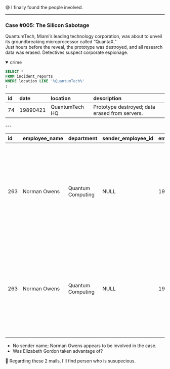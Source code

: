 😅 I finally found the people involved.


---
### Case #005: The Silicon Sabotage
QuantumTech, Miami’s leading technology corporation, was about to unveil its groundbreaking microprocessor called “QuantaX.”   
Just hours before the reveal, the prototype was destroyed, and all research data was erased. Detectives suspect corporate espionage.


<details open><summary> crime </summary>

  
```sql
SELECT *
FROM incident_reports
WHERE location LIKE '%QuantumTech%'
;
```
|id|date|location|description|
|:----|:----|:----|:----|
|74|19890421|QuantumTech HQ|Prototype destroyed; data erased from servers.|


</details>
---


|id|employee_name|department|sender_employee_id|email_date|email_subject|email_content|
|:----|:----|:----|:----|:----|:----|:----|
|263|Norman Owens|Quantum Computing|NULL|19890421|Realign Asset Trajectory|L’s schedule puts her close enough, but we need her inside F18 before 9. Trigger a minor alert or routine checkup to send her in by 8:30. Make sure she logs the visit. That part matters.|
|263|Norman Owens|Quantum Computing|NULL|19890421|Execute Phase Window|Unlock 18 quietly by 9. He’ll use his own credentials to access it shortly after L leaves. No questions. Just ensure the timing lines up. The trail will lead exactly where it needs to.|

* No sender name; Norman Owens appears to be involved in the case.
* Was Elizabeth Gordon taken advantage of?


👀 Regarding these 2 mails, I'll find person who is susupecious.
